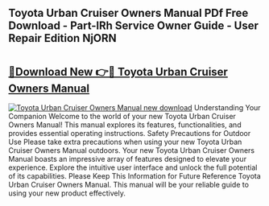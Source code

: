 ## Toyota Urban Cruiser Owners Manual PDf Free Download - Part-lRh Service Owner Guide - User Repair Edition NjORN

# <h2><a href="http://cf17417.oget.top/?id=Toyota+Urban+Cruiser+Owners+Manual">🔗Download New 👉🔴 Toyota Urban Cruiser Owners Manual</a></h2>

[![Toyota Urban Cruiser Owners Manual new download](https://i.imgur.com/5g1atiW.png)](http://cf17417.oget.top/?id=Toyota+Urban+Cruiser+Owners+Manual)
Understanding Your Companion Welcome to the world of your new Toyota Urban Cruiser Owners Manual! This manual explores its features, functionalities, and provides essential operating instructions. Safety Precautions for Outdoor Use Please take extra precautions when using your new Toyota Urban Cruiser Owners Manual outdoors. Your new Toyota Urban Cruiser Owners Manual boasts an impressive array of features designed to elevate your experience. Explore the intuitive user interface and unlock the full potential of its capabilities. Please Keep This Information for Future Reference Toyota Urban Cruiser Owners Manual. This manual will be your reliable guide to using your new product effectively.
